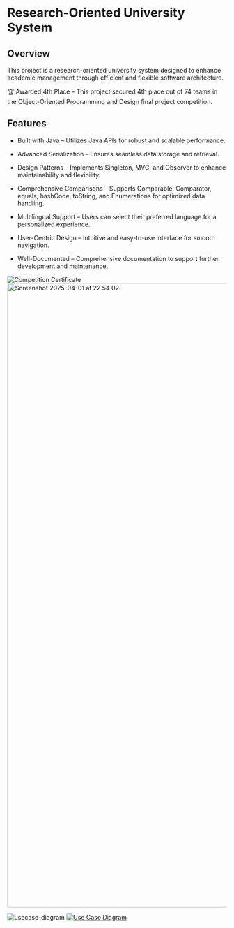 
# Research-Oriented University System

## Overview

This project is a research-oriented university system designed to enhance academic management through efficient and flexible software architecture.

🏆 Awarded 4th Place – This project secured 4th place out of 74 teams in the Object-Oriented Programming and Design final project competition.

## Features

- Built with Java – Utilizes Java APIs for robust and scalable performance.

- Advanced Serialization – Ensures seamless data storage and retrieval.

- Design Patterns – Implements Singleton, MVC, and Observer to enhance maintainability and flexibility.

- Comprehensive Comparisons – Supports Comparable, Comparator, equals, hashCode, toString, and Enumerations for optimized data handling.

- Multilingual Support – Users can select their preferred language for a personalized experience.

- User-Centric Design – Intuitive and easy-to-use interface for smooth navigation.

- Well-Documented – Comprehensive documentation to support further development and maintenance.

![Competition Certificate](https://github.com/user-attachments/assets/47e9c50f-5d7a-4289-a9ab-0a5666eb53be)
<img width="1430" alt="Screenshot 2025-04-01 at 22 54 02" src="https://github.com/user-attachments/assets/5498c4b2-00c3-4f2c-ab17-1d8597a9b25f"  src="https://github.com/user-attachments/assets/32decdfa-a1d1-465b-9102-834cff520b18"/>

![usecase-diagram](https://github.com/user-attachments/assets/32decdfa-a1d1-465b-9102-834cff520b18)
[![Use Case Diagram](https://github.com/user-attachments/assets/32decdfa-a1d1-465b-9102-834cff520b18)](https://github.com/user-attachments/assets/32decdfa-a1d1-465b-9102-834cff520b18)
